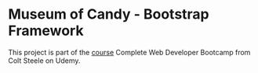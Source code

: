 # Museum of Candy - Bootstrap Framework
This project is part of the [course](https://www.udemy.com/course/the-web-developer-bootcamp/) Complete Web Developer Bootcamp from Colt Steele on Udemy.
